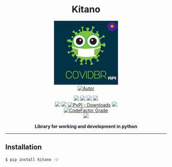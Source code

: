<h1 align='center'>Kitano</h1>
<p align='center'>
<img height='200px' width='200px' src='https://raw.githubusercontent.com/gpftc/covid_br/main/covidbr/img/covidbr_logo.png'>
<br/>
<a href="https://github.com/perseu912"><img title="Autor" src="https://img.shields.io/badge/Autor-reinan_br-blue.svg?style=for-the-badge&logo=github"></a>
<br/>

<p align='center'>
<!-- github dados -->
<a href='https://python.org'><img src='https://img.shields.io/github/pipenv/locked/python-version/reinanbr/kitano'></a>
<a href='#'><img src='https://img.shields.io/github/languages/code-size/reinanbr/kitano'></a>
<a href='#'><img src='https://img.shields.io/github/commit-activity/m/reinanbr/kitano'></a>
<a href='#'><img src='https://img.shields.io/github/last-commit/reinanbr/kitano'></a>
<br/>
<!-- sites de pacotes -->
<a href='https://pypi.org/project/kitano/'><img src='https://img.shields.io/pypi/v/kitano'></a>
<a href='#'><img src='https://img.shields.io/pypi/wheel/kitano'></a>
<a href='#'><img alt="PyPI - Downloads" src="https://img.shields.io/pypi/dm/kitano"></a>
<a href='#'><img src='https://img.shields.io/pypi/implementation/kitano'></a>
<br/>
<!-- outros premios e analises -->
<a href='#'><img alt="CodeFactor Grade" src="https://img.shields.io/codefactor/grade/github/reinanbr/kitano?logo=codefactor">
</a>
<!-- redes sociais -->
<br/>
<a href='https://instagram.com/gpftc_ifsfertao/'><img src='https://shields.io/badge/insta-gpftc_ifsertao-violet?logo=instagram&style=flat'></a>
</p>
</p>
<p align='center'> <b>Library for working and development in python</b></p>
<hr/>

## Installation

```bash
$ pip install kitano -U
```

